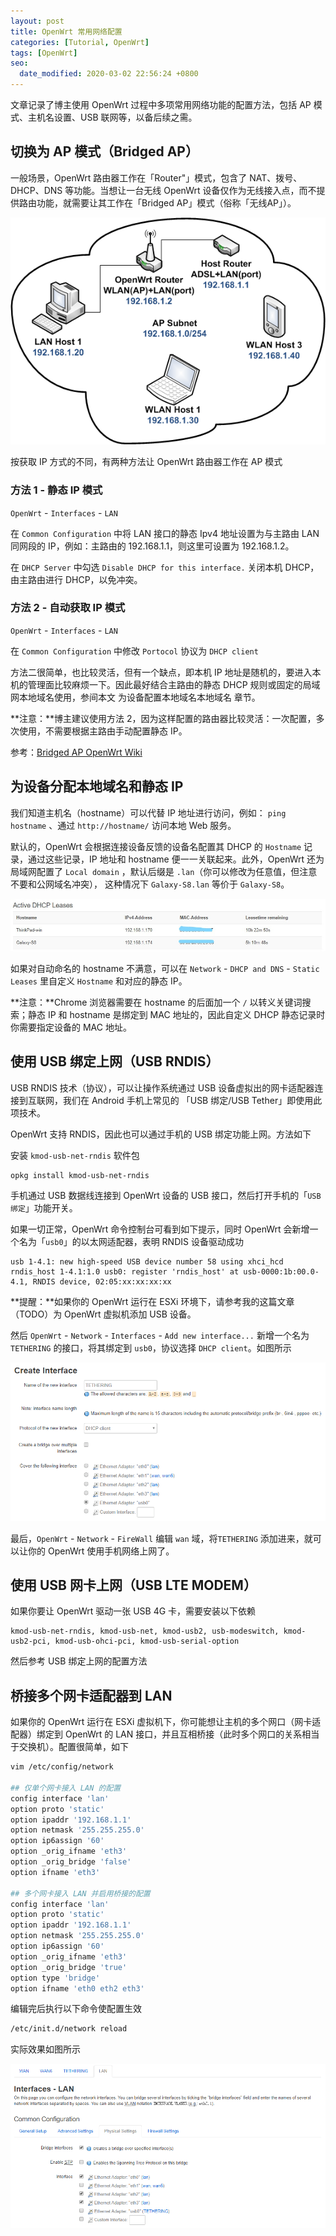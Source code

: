 ```yaml
---
layout: post
title: OpenWrt 常用网络配置
categories: [Tutorial, OpenWrt]
tags: [OpenWrt]
seo:
  date_modified: 2020-03-02 22:56:24 +0800
---
```


文章记录了博主使用 OpenWrt 过程中多项常用网络功能的配置方法，包括 AP 模式、主机名设置、USB 联网等，以备后续之需。

## 切换为 AP 模式（Bridged AP）

一般场景，OpenWrt 路由器工作在「Router"」模式，包含了 NAT、拨号、DHCP、DNS 等功能。当想让一台无线 OpenWrt 设备仅作为无线接入点，而不提供路由功能，就需要让其工作在「Bridged AP」模式（俗称「无线AP」）。

![Bridged AP 模式网络拓扑](/assets/img/post/bridged.ap_v3.png)

按获取 IP 方式的不同，有两种方法让 OpenWrt 路由器工作在 AP 模式

### 方法 1 - 静态 IP 模式

`OpenWrt` - `Interfaces` - `LAN`

在 `Common Configuration` 中将 LAN 接口的静态 Ipv4 地址设置为与主路由 LAN 同网段的 IP，例如：主路由的 192.168.1.1，则这里可设置为 192.168.1.2。

在 `DHCP Server` 中勾选 `Disable DHCP for this interface.` 关闭本机 DHCP，由主路由进行 DHCP，以免冲突。

### 方法 2 - 自动获取 IP 模式

`OpenWrt` - `Interfaces` - `LAN`

在 `Common Configuration` 中修改 `Portocol` 协议为 `DHCP client`

方法二很简单，也比较灵活，但有一个缺点，即本机 IP 地址是随机的，要进入本机的管理面比较麻烦一下。因此最好结合主路由的静态 DHCP 规则或固定的局域网本地域名使用，参间本文 为设备配置本地域名本地域名 章节。

**注意：**博主建议使用方法 2，因为这样配置的路由器比较灵活：一次配置，多次使用，不需要根据主路由手动配置静态 IP。

参考：[Bridged AP OpenWrt Wiki](https://wiki.openwrt.org/doc/recipes/bridgedap)

## 为设备分配本地域名和静态 IP

我们知道主机名（hostname）可以代替 IP 地址进行访问，例如： `ping hostname` 、通过 `http://hostname/` 访问本地 Web 服务。

默认的，OpenWrt 会根据连接设备反馈的设备名配置其 DHCP 的 `Hostname` 记录，通过这些记录，IP 地址和 hostname 便一一关联起来。此外，OpenWrt 还为局域网配置了 `Local domain` ，默认后缀是 `.lan`（你可以修改为任意值，但注意不要和公网域名冲突）， 这种情况下 `Galaxy-S8.lan` 等价于 `Galaxy-S8`。

![OpenWrt DHCP list](/assets/img/post/OpenWrt-DHCP-list.jpg)

如果对自动命名的 hostname 不满意，可以在 `Network` - `DHCP and DNS` - `Static Leases` 里自定义 `Hostname` 和对应的静态 IP。

**注意：**Chrome 浏览器需要在 hostname 的后面加一个 `/` 以转义关键词搜索；静态 IP 和 hostname 是绑定到 MAC 地址的，因此自定义 DHCP 静态记录时你需要指定设备的 MAC 地址。

## 使用 USB 绑定上网（USB RNDIS）

USB RNDIS 技术（协议），可以让操作系统通过 USB 设备虚拟出的网卡适配器连接到互联网，我们在 Android 手机上常见的 「USB 绑定/USB Tether」即使用此项技术。

OpenWrt 支持 RNDIS，因此也可以通过手机的 USB 绑定功能上网。方法如下

安装 `kmod-usb-net-rndis` 软件包

```sh
opkg install kmod-usb-net-rndis
```

手机通过 USB 数据线连接到 OpenWrt 设备的 USB 接口，然后打开手机的「`USB 绑定`」功能开关。

如果一切正常，OpenWrt 命令控制台可看到如下提示，同时 OpenWrt 会新增一个名为「`usb0`」的以太网适配器，表明 RNDIS 设备驱动成功

```
usb 1-4.1: new high-speed USB device number 58 using xhci_hcd
rndis_host 1-4.1:1.0 usb0: register 'rndis_host' at usb-0000:1b:00.0-4.1, RNDIS device, 02:05:xx:xx:xx:xx
```

**提醒：**如果你的 OpenWrt 运行在 ESXi 环境下，请参考我的这篇文章（TODO）为 OpenWrt 虚拟机添加 USB 设备。

然后 `OpenWrt` - `Network` - `Interfaces` - `Add new interface...` 新增一个名为 `TETHERING` 的接口，将其绑定到 `usb0`，协议选择 `DHCP client`。如图所示

![OpenWrt 添加 USB 接口](/assets/img/post/openwrt-create-interface.png)

最后，`OpenWrt` - `Network` - `FireWall` 编辑 `wan` 域，将`TETHERING` 添加进来，就可以让你的 OpenWrt 使用手机网络上网了。

## 使用 USB 网卡上网（USB LTE MODEM）

如果你要让 OpenWrt 驱动一张 USB 4G 卡，需要安装以下依赖

```
kmod-usb-net-rndis, kmod-usb-net, kmod-usb2, usb-modeswitch, kmod-usb2-pci, kmod-usb-ohci-pci, kmod-usb-serial-option
```

然后参考 USB 绑定上网的配置方法

## 桥接多个网卡适配器到 LAN

如果你的 OpenWrt 运行在 ESXi 虚拟机下，你可能想让主机的多个网口（网卡适配器）绑定到 OpenWrt 的 LAN 接口，并且互相桥接（此时多个网口的关系相当于交换机）。配置很简单，如下

```sh
vim /etc/config/network 

## 仅单个网卡接入 LAN 的配置
config interface 'lan'
option proto 'static'
option ipaddr '192.168.1.1'
option netmask '255.255.255.0'
option ip6assign '60'
option _orig_ifname 'eth3'
option _orig_bridge 'false'
option ifname 'eth3'

## 多个网卡接入 LAN 并启用桥接的配置
config interface 'lan'
option proto 'static'
option ipaddr '192.168.1.1'
option netmask '255.255.255.0'
option ip6assign '60'
option _orig_ifname 'eth3'
option _orig_bridge 'true'
option type 'bridge'
option ifname 'eth0 eth2 eth3'
```

编辑完后执行以下命令使配置生效

```sh
/etc/init.d/network reload
```

实际效果如图所示

![桥接多个网卡到 LAN](/assets/img/post/OpenWrt-bridge-multi-LAN-interfaces.png)